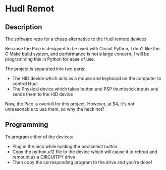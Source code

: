 # Hudl Remot

## Description

The software repo for a cheap alternative to the Hudl remote devices

Because the Pico is designed to be used with Circuit Python, I don't like the C Make build system, and performance is not a large concern, I will be programming this in Python for ease of use.

The project is separated into two parts:
 * The HID device which acts as a mouse and keyboard on the computer to control Hudl
 * The Physical device which takes button and PSP thumbstick inputs and sends them to the HID device

Now, the Pico is overkill for this project. However, at $4, it's not unreasonable to use them, so why the heck not?

## Programming

To program either of the devices:
 * Plug in the pico while holding the bootselect button
 * Copy the python.uf2 file to the device which will cause it to reboot and remount as a CIRCUITPY drive
 * Then copy the corresponding program to the drive and you're done!
